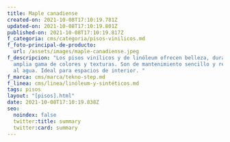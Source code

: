 ```yaml
---
title: Maple canadiense
created-on: 2021-10-08T17:10:19.781Z
updated-on: 2021-10-08T17:10:19.801Z
published-on: 2021-10-08T17:10:19.817Z
f_categoria: cms/categoria/pisos-vinilicos.md
f_foto-principal-de-producto:
  url: /assets/images/maple-canadiense.jpeg
f_descripcion: "Los pisos vinílicos y de linóleum ofrecen belleza, durabilidad y
  amplia gama de colores y texturas. Son de mantenimiento sencillo y resistentes
  al agua. Ideal para espacios de interior. "
f_marca: cms/marca/tekno-step.md
f_linea: cms/linea/linóleum-y-sintéticos.md
tags: pisos
layout: "[pisos].html"
date: 2021-10-08T17:10:19.838Z
seo:
  noindex: false
  twitter:title: summary
  twitter:card: summary
---
```

